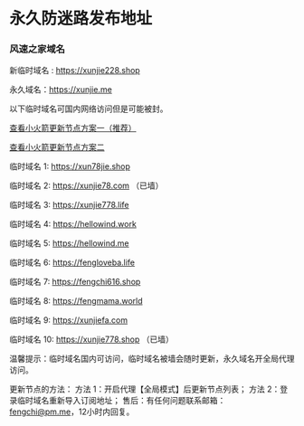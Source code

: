# 永久防迷路发布地址

### 风速之家域名
新临时域名 :  https://xunjie228.shop

永久域名：https://xunjie.me

以下临时域名可国内网络访问但是可能被封。

[查看小火箭更新节点方案一（推荐）](https://i.ibb.co/hL1js6J/shadowrocket-1.png)

[查看小火箭更新节点方案二](https://i.ibb.co/nQFjnRz/shadowrocket.png)

临时域名 1: https://xun78jie.shop

临时域名 2: https://xunjie78.com （已墙）

临时域名 3: https://xunjie778.life

临时域名 4: https://hellowind.work

临时域名 5: https://hellowind.me

临时域名 6: https://fengloveba.life

临时域名 7: https://fengchi616.shop

临时域名 8: https://fengmama.world

临时域名 9: https://xunjiefa.com

临时域名 10: https://xunjie778.shop （已墙）

温馨提示：临时域名国内可访问，临时域名被墙会随时更新，永久域名开全局代理访问。

更新节点的方法：
方法 1：开启代理【全局模式】后更新节点列表；
方法 2：登录临时域名重新导入订阅地址；
售后：有任何问题联系邮箱：fengchi@pm.me，12小时内回复。

